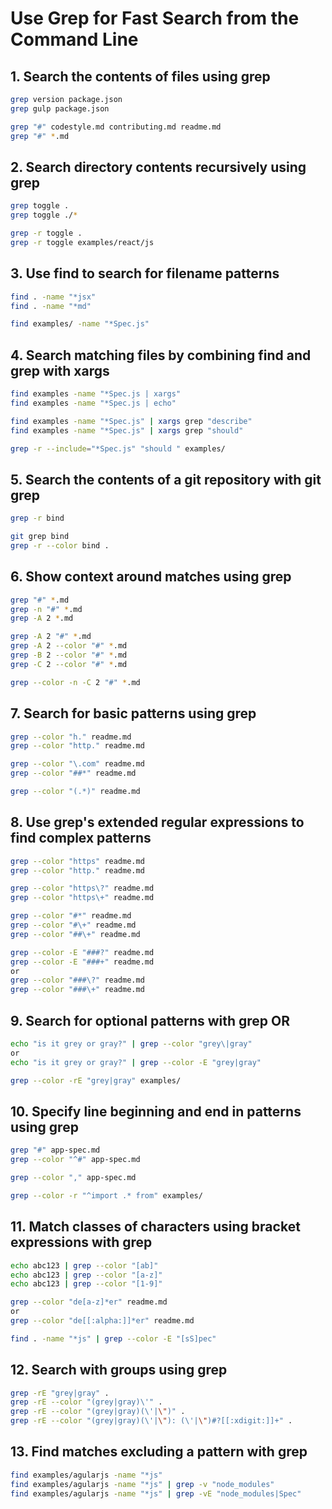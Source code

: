 # Use Grep for Fast Search from the Command Line

## 1. Search the contents of files using grep

```bash
grep version package.json
grep gulp package.json
```

```bash
grep "#" codestyle.md contributing.md readme.md
grep "#" *.md
```

## 2. Search directory contents recursively using grep
```bash
grep toggle .
grep toggle ./*

grep -r toggle .
grep -r toggle examples/react/js
```

## 3. Use find to search for filename patterns
```bash
find . -name "*jsx"
find . -name "*md"
```

```bash
find examples/ -name "*Spec.js"
```

## 4. Search matching files by combining find and grep with xargs
```bash
find examples -name "*Spec.js | xargs"
find examples -name "*Spec.js | echo"
```

```bash
find examples -name "*Spec.js" | xargs grep "describe"
find examples -name "*Spec.js" | xargs grep "should"
```

```bash
grep -r --include="*Spec.js" "should " examples/
```

## 5. Search the contents of a git repository with git grep
```bash
grep -r bind
```

```bash
git grep bind
grep -r --color bind .
```

## 6. Show context around matches using grep
```bash
grep "#" *.md
grep -n "#" *.md
grep -A 2 *.md

grep -A 2 "#" *.md
grep -A 2 --color "#" *.md
grep -B 2 --color "#" *.md
grep -C 2 --color "#" *.md
```

```bash
grep --color -n -C 2 "#" *.md
```

## 7. Search for basic patterns using grep
```bash
grep --color "h." readme.md
grep --color "http." readme.md
```

```bash
grep --color "\.com" readme.md
grep --color "##*" readme.md
```

```bash
grep --color "(.*)" readme.md
```

## 8. Use grep's extended regular expressions to find complex patterns
```bash
grep --color "https" readme.md
grep --color "http." readme.md
```

```bash
grep --color "https\?" readme.md
grep --color "https\+" readme.md
```

```bash
grep --color "#*" readme.md
grep --color "#\+" readme.md
grep --color "##\+" readme.md
```

```bash
grep --color -E "###?" readme.md
grep --color -E "###+" readme.md
or
grep --color "###\?" readme.md
grep --color "###\+" readme.md
```

## 9. Search for optional patterns with grep OR
```bash
echo "is it grey or gray?" | grep --color "grey\|gray"
or
echo "is it grey or gray?" | grep --color -E "grey|gray"
```

```bash
grep --color -rE "grey|gray" examples/
```

## 10. Specify line beginning and end in patterns using grep
```bash
grep "#" app-spec.md
grep --color "^#" app-spec.md
```

```bash
grep --color "," app-spec.md
```

```bash
grep --color -r "^import .* from" examples/
```

## 11. Match classes of characters using bracket expressions with grep
```bash
echo abc123 | grep --color "[ab]"
echo abc123 | grep --color "[a-z]"
echo abc123 | grep --color "[1-9]"
```

```bash
grep --color "de[a-z]*er" readme.md
or
grep --color "de[[:alpha:]]*er" readme.md
```

```bash
find . -name "*js" | grep --color -E "[sS]pec"
```

## 12. Search with groups using grep
```bash
grep -rE "grey|gray" .
grep -rE --color "(grey|gray)\'" .
grep -rE --color "(grey|gray)(\'|\")" .
grep -rE --color "(grey|gray)(\'|\"): (\'|\")#?[[:xdigit:]]+" .
```

## 13. Find matches excluding a pattern with grep
```bash
find examples/agularjs -name "*js"
find examples/agularjs -name "*js" | grep -v "node_modules"
find examples/agularjs -name "*js" | grep -vE "node_modules|Spec"
```


